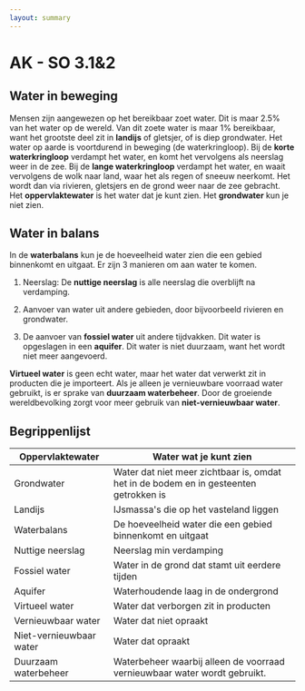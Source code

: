 ```yaml
---
layout: summary
---
```


# AK - SO 3.1&2

## Water in beweging

Mensen zijn aangewezen op het bereikbaar zoet water. Dit is maar 2.5% van het water op de wereld. Van dit zoete water is maar 1% bereikbaar, want het grootste deel zit in **landijs** of gletsjer, of is diep grondwater. Het water op aarde is voortdurend in beweging (de waterkringloop). Bij de **korte waterkringloop** verdampt het water, en komt het vervolgens als neerslag weer in de zee. Bij de **lange waterkringloop** verdampt het water, en waait vervolgens de wolk naar land, waar het als regen of sneeuw neerkomt. Het wordt dan via rivieren, gletsjers en de grond weer naar de zee gebracht. Het **oppervlaktewater** is het water dat je kunt zien. Het **grondwater** kun je niet zien.

## Water in balans

In de **waterbalans** kun je de hoeveelheid water zien die een gebied binnenkomt en uitgaat. Er zijn 3 manieren om aan water te komen.

1. Neerslag: De **nuttige neerslag** is alle neerslag die overblijft na verdamping.

2. Aanvoer van water uit andere gebieden, door bijvoorbeeld rivieren en grondwater.

3. De aanvoer van **fossiel water** uit andere tijdvakken. Dit water is opgeslagen in een **aquifer**. Dit water is niet duurzaam, want het wordt niet meer aangevoerd.

**Virtueel water** is geen echt water, maar het water dat verwerkt zit in producten die je importeert. Als je alleen je vernieuwbare voorraad water gebruikt, is er sprake van **duurzaam waterbeheer**. Door de groeiende wereldbevolking zorgt voor meer gebruik van **niet-vernieuwbaar water**.

## Begrippenlijst

| Oppervlaktewater | Water wat je kunt zien |
|----|----|
| Grondwater | Water dat niet meer zichtbaar is, omdat het in de bodem en in gesteenten getrokken is |
| Landijs | IJsmassa's die op het vasteland liggen |
| Waterbalans | De hoeveelheid water die een gebied binnenkomt en uitgaat |
| Nuttige neerslag | Neerslag min verdamping |
| Fossiel water | Water in de grond dat stamt uit eerdere tijden |
| Aquifer | Waterhoudende laag in de ondergrond |
| Virtueel water | Water dat verborgen zit in producten |
| Vernieuwbaar water | Water dat niet opraakt |
| Niet-vernieuwbaar water | Water dat opraakt |
| Duurzaam waterbeheer | Waterbeheer waarbij alleen de voorraad vernieuwbaar water wordt gebruikt. |
